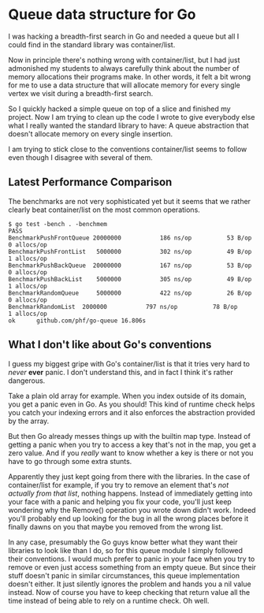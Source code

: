 # Queue data structure for Go

I was hacking a breadth-first search in Go and needed a queue but
all I could find in the standard library was container/list.

Now in principle there's nothing wrong with container/list, but I
had just admonished my students to always carefully think about
the number of memory allocations their programs make.
In other words, it felt a bit wrong for me to use a data structure
that will allocate memory for every single vertex we visit during
a breadth-first search.

So I quickly hacked a simple queue on top of a slice and finished
my project.
Now I am trying to clean up the code I wrote to give everybody else
what I really wanted the standard library to have:
A queue abstraction that doesn't allocate memory on every single
insertion.

I am trying to stick close to the conventions container/list seems
to follow even though I disagree with several of them.

## Latest Performance Comparison

The benchmarks are not very sophisticated yet but it seems that we
rather clearly beat container/list on the most common operations.

```
$ go test -bench . -benchmem
PASS
BenchmarkPushFrontQueue	20000000	       186 ns/op	      53 B/op	       0 allocs/op
BenchmarkPushFrontList	 5000000	       302 ns/op	      49 B/op	       1 allocs/op
BenchmarkPushBackQueue	20000000	       167 ns/op	      53 B/op	       0 allocs/op
BenchmarkPushBackList	 5000000	       305 ns/op	      49 B/op	       1 allocs/op
BenchmarkRandomQueue	 5000000	       422 ns/op	      26 B/op	       0 allocs/op
BenchmarkRandomList	 2000000	       797 ns/op	      78 B/op	       1 allocs/op
ok  	github.com/phf/go-queue	16.806s
```

## What I don't like about Go's conventions

I guess my biggest gripe with Go's container/list is that it tries
very hard to *never* **ever** panic.
I don't understand this, and in fact I think it's rather dangerous.

Take a plain old array for example.
When you index outside of its domain, you get a panic even in Go.
As you should!
This kind of runtime check helps you catch your indexing errors and
it also enforces the abstraction provided by the array.

But then Go already messes things up with the builtin map type.
Instead of getting a panic when you try to access a key that's not
in the map, you get a zero value.
And if you *really* want to know whether a key is there or not you
have to go through some extra stunts.

Apparently they just kept going from there with the libraries.
In the case of container/list for example, if you try to remove
an element that's *not* *actually* *from* *that* *list*, nothing
happens.
Instead of immediately getting into your face with a panic and
helping you fix your code, you'll just keep wondering why the
Remove() operation you wrote down didn't work.
Indeed you'll probably end up looking for the bug in all the wrong
places before it finally dawns on you that maybe you removed from
the wrong list.

In any case, presumably the Go guys know better what they want their
libraries to look like than I do, so for this queue module I simply
followed their conventions.
I would much prefer to panic in your face when you try to remove or
even just access something from an empty queue.
But since their stuff doesn't panic in similar circumstances, this
queue implementation doesn't either.
It just silently ignores the problem and hands you a nil value instead.
Now of course you have to keep checking that return value all the time
instead of being able to rely on a runtime check.
Oh well.
